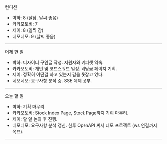 컨디션

- 박하: 8 (잘잠. 날씨 좋음)
- 카카모토비: 7
- 제이: 8 (일찍 잠)
- 네모네모: 9 (날씨 좋음)

---

어제 한 일

- 박하: 디자이너 구인글 작성. 지원자와 커피챗 약속.
- 카카모토비: 개인 및 코드스쿼드 일정. 배당금 페이지 기획.
- 제이: 정확히 어떤걸 하고 있는지 감을 못잡고 있다.
- 네모네모: 요구사항 분석 중. SSE 예제 공부.

---

오늘 할 일

- 박하: 기획 마무리.
- 카카모토비: Stock Index Page, Stock Page까지 기획 마무리.
- 제이: 할 일 논의 후 진행.
- 네모네모: 요구사항 분석 갱신. 한투 OpenAPI 써서 데모 프로젝트 (ws 연결까지 목표).

---
